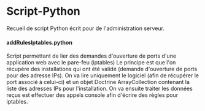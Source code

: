 # Script-Python
Recueil de script Python écrit pour de l'administration serveur.

#### addRulesIptables.python ##
Script permettant de lier des demandes d'ouverture de ports d'une application web avec le pare-feu (iptables)
Le principe est que l'on récupère des installations qui ont été validé (demande d'ouverture de ports pour des adresse IPs).
On va lire uniquement le logiciel (afin de récupérer le port associé à celui-ci) et un objet Doctrine ArrayCollection contenant la liste des adresses IPs pour l'installation.
On va ensuite traiter les données reçus est effectuer des appels console afin d'écrire des règles pour iptables.
